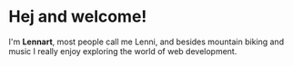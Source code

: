 # Hej and welcome! 

I'm **Lennart**, most people call me Lenni, and besides mountain biking and music I really enjoy exploring the world of web development.
